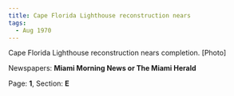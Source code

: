 ```yaml
---  
title: Cape Florida Lighthouse reconstruction nears  
tags:  
  - Aug 1970  
---  
```

  
Cape Florida Lighthouse reconstruction nears completion. [Photo]  
  
Newspapers: **Miami Morning News or The Miami Herald**  
  
Page: **1**, Section: **E** 
